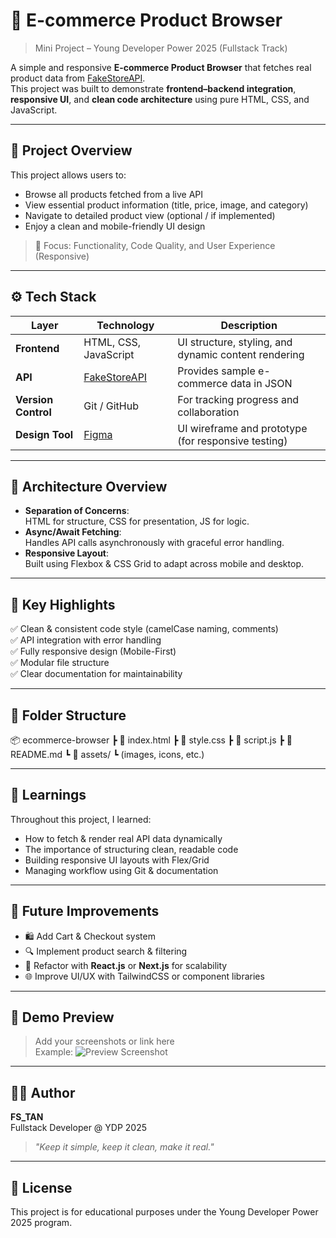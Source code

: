 # 🛒 E-commerce Product Browser  
> Mini Project – Young Developer Power 2025 (Fullstack Track)

A simple and responsive **E-commerce Product Browser** that fetches real product data from [FakeStoreAPI](https://fakestoreapi.com).  
This project was built to demonstrate **frontend–backend integration**, **responsive UI**, and **clean code architecture** using pure HTML, CSS, and JavaScript.

---

## 🚀 Project Overview

This project allows users to:
- Browse all products fetched from a live API  
- View essential product information (title, price, image, and category)  
- Navigate to detailed product view (optional / if implemented)
- Enjoy a clean and mobile-friendly UI design

> 🎯 Focus: Functionality, Code Quality, and User Experience (Responsive)

---

## ⚙️ Tech Stack

| Layer | Technology | Description |
|-------|-------------|-------------|
| **Frontend** | HTML, CSS, JavaScript | UI structure, styling, and dynamic content rendering |
| **API** | [FakeStoreAPI](https://fakestoreapi.com/docs) | Provides sample e-commerce data in JSON |
| **Version Control** | Git / GitHub | For tracking progress and collaboration |
| **Design Tool** | [Figma](https://www.figma.com/) | UI wireframe and prototype (for responsive testing) |

---

## 🧩 Architecture Overview


- **Separation of Concerns**:  
  HTML for structure, CSS for presentation, JS for logic.
- **Async/Await Fetching**:  
  Handles API calls asynchronously with graceful error handling.
- **Responsive Layout**:  
  Built using Flexbox & CSS Grid to adapt across mobile and desktop.

---

## 🌟 Key Highlights

✅ Clean & consistent code style (camelCase naming, comments)  
✅ API integration with error handling  
✅ Fully responsive design (Mobile-First)  
✅ Modular file structure  
✅ Clear documentation for maintainability  

---

## 🧪 Folder Structure

📦 ecommerce-browser
┣ 📜 index.html
┣ 📜 style.css
┣ 📜 script.js
┣ 📜 README.md
┗ 📁 assets/
┗ (images, icons, etc.)


---

## 🧠 Learnings

Throughout this project, I learned:
- How to fetch & render real API data dynamically
- The importance of structuring clean, readable code
- Building responsive UI layouts with Flex/Grid
- Managing workflow using Git & documentation

---

## 🔮 Future Improvements

- 🛍️ Add Cart & Checkout system  
- 🔍 Implement product search & filtering  
- 🧩 Refactor with **React.js** or **Next.js** for scalability  
- 🌐 Improve UI/UX with TailwindCSS or component libraries  

---

## 🎥 Demo Preview
> Add your screenshots or link here  
> Example:
> ![Preview Screenshot](./assets/demo.png)

---

## 👨‍💻 Author
**FS_TAN**  
Fullstack Developer @ YDP 2025  
> _"Keep it simple, keep it clean, make it real."_

---

## 🧾 License
This project is for educational purposes under the Young Developer Power 2025 program.
